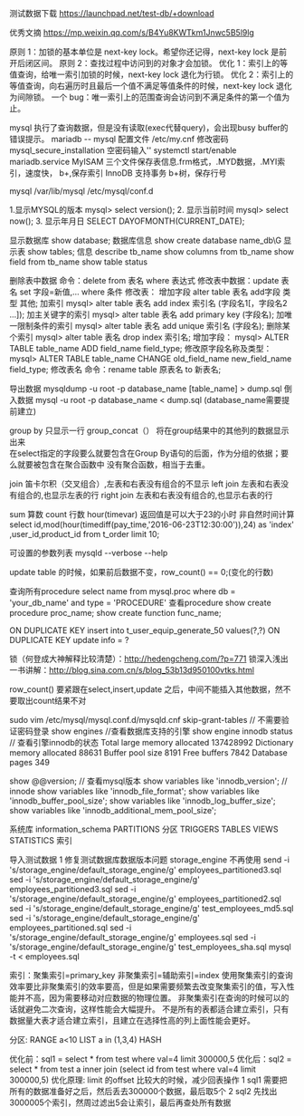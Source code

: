 
测试数据下载  https://launchpad.net/test-db/+download

优秀文摘
    https://mp.weixin.qq.com/s/B4Yu8KWTkm1Jnwc5B5l9lg

原则 1：加锁的基本单位是 next-key lock。希望你还记得，next-key lock 是前开后闭区间。
原则 2：查找过程中访问到的对象才会加锁。
优化 1：索引上的等值查询，给唯一索引加锁的时候，next-key lock 退化为行锁。
优化 2：索引上的等值查询，向右遍历时且最后一个值不满足等值条件的时候，next-key lock 退化为间隙锁。
一个 bug：唯一索引上的范围查询会访问到不满足条件的第一个值为止。

mysql 执行了查询数据，但是没有读取(exec代替query)，会出现busy buffer的错误提示。
mariadb -- mysql 配置文件 /etc/my.cnf 修改密码 mysql_secure_installation 空密码输入'' systemctl start/enable mariadb.service
MyISAM 三个文件保存表信息.frm格式，.MYD数据，.MYI索引，速度快， b+,保存索引
InnoDB 支持事务 b+树，保存行号

mysql /var/lib/mysql /etc/mysql/conf.d

1.显示MYSQL的版本
mysql> select version(); 
2. 显示当前时间
mysql> select now(); 
3. 显示年月日
SELECT DAYOFMONTH(CURRENT_DATE); 

显示数据库 show database;
	数据库信息 show create database name_db\G
显示表     show tables;
	信息 describe tb_name
		 show columns from tb_name
		 show field from tb_name
		 show table status


删除表中数据 命令：delete from 表名 where 表达式
修改表中数据：update 表名 set 字段=新值,… where 条件
修改表：
	增加字段 alter table 表名 add字段 类型 其他;
	加索引
  		 mysql> alter table 表名 add index 索引名 (字段名1[，字段名2 …]);
	加主关键字的索引
  		mysql> alter table 表名 add primary key (字段名);
	加唯一限制条件的索引
   		mysql> alter table 表名 add unique 索引名 (字段名);
	删除某个索引
   		mysql> alter table 表名 drop index 索引名;
	增加字段：
		mysql> ALTER TABLE table_name ADD field_name field_type;
	修改原字段名称及类型：
		mysql> ALTER TABLE table_name CHANGE old_field_name new_field_name field_type;
	修改表名
		命令：rename table 原表名 to 新表名;
	
导出数据 mysqldump -u root -p database_name [table_name] > dump.sql
倒入数据 mysql -u root -p database_name < dump.sql (database_name需要提前建立)

group by 只显示一行  group_concat（） 将在group结果中的其他列的数据显示出来  
    在select指定的字段要么就要包含在Group By语句的后面，作为分组的依据；要么就要被包含在聚合函数中
    没有聚合函数，相当于去重。

join 笛卡尔积（交叉组合）,左表和右表没有组合的不显示
left join 左表和右表没有组合的,也显示左表的行
right join 左表和右表没有组合的,也显示右表的行

sum 算数 count 行数
hour(timevar) 返回值是可以大于23的小时
非自然时间计算
 	select id,mod(hour(timediff(pay_time,'2016-06-23T12:30:00')),24) as 'index' ,user_id,product_id from t_order limit 10;


可设置的参数列表
	mysqld --verbose --help


update table 的时候，如果前后数据不变，row_count() == 0;(变化的行数)

查询所有procedure
select name from mysql.proc where db = 'your_db_name' and type = 'PROCEDURE'
查看procedure
show create procedure proc_name;
show create function func_name;

ON DUPLICATE KEY
insert into t_user_equip_generate_50 values(?,?) ON DUPLICATE KEY update   info = ?
















锁（何登成大神解释比较清楚）：http://hedengcheng.com/?p=771
锁深入浅出一书讲解：http://blog.sina.com.cn/s/blog_53b13d950100vtks.html


row_count() 要紧跟在select,insert,update 之后，中间不能插入其他数据，然不要取出count结果不对

sudo vim /etc/mysql/mysql.conf.d/mysqld.cnf  skip-grant-tables // 不需要验证密码登录
show engines //查看数据库支持的引擎
show engine innodb status  // 查看引擎innodb的状态
    Total large memory allocated 137428992
    Dictionary memory allocated 88631
    Buffer pool size   8191
    Free buffers       7842
    Database pages     349

show @@version; // 查看mysql版本
show variables like 'innodb_version'; // innode
show variables like 'innodb_file_format';
show variables like 'innodb_buffer_pool_size';
show variables like 'innodb_log_buffer_size';
show variables like 'innodb_additional_mem_pool_size';


系统库 information_schema
    PARTITIONS  分区
    TRIGGERS
    TABLES
    VIEWS
    STATISTICS 索引

导入测试数据
  1 修复测试数据库数据版本问题 storage_engine 不再使用
  send -i 's/storage_engine/default_storage_engine/g' employees_partitioned3.sql 
  sed -i 's/storage_engine/default_storage_engine/g' employees_partitioned3.sql 
  sed -i 's/storage_engine/default_storage_engine/g' employees_partitioned2.sql 
  sed -i 's/storage_engine/default_storage_engine/g' test_employees_md5.sql 
  sed -i 's/storage_engine/default_storage_engine/g' employees_partitioned.sql 
  sed -i 's/storage_engine/default_storage_engine/g' employees.sql 
  sed -i 's/storage_engine/default_storage_engine/g' test_employees_sha.sql 
  mysql -t < employees.sql


索引：聚集索引=primary_key 非聚集索引=辅助索引=index
使用聚集索引的查询效率要比非聚集索引的效率要高，但是如果需要频繁去改变聚集索引的值，写入性能并不高，因为需要移动对应数据的物理位置。
非聚集索引在查询的时候可以的话就避免二次查询，这样性能会大幅提升。
不是所有的表都适合建立索引，只有数据量大表才适合建立索引，且建立在选择性高的列上面性能会更好。

分区: 
   RANGE a<10
   LIST  a in (1,3,4)
   HASH




优化前：sql1 = select * from test where val=4 limit 300000,5
优化后：sql2 = select * from test a inner join (select id from test where val=4 limit 300000,5)
优化原理: limit 的offset 比较大的时候，减少回表操作
    1 sql1 需要把所有的数据准备好之后，然后丢去300000个数据，最后取5个
    2 sql2 先找出3000005个索引，然周过滤出5会让索引，最后再查处所有数据
